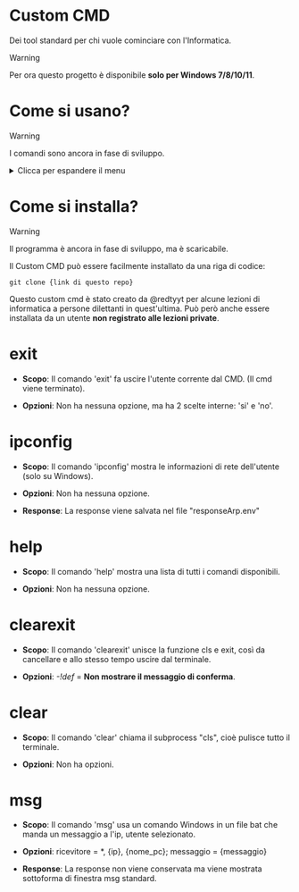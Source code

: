 # Custom CMD
 Dei tool standard per chi vuole cominciare con l'Informatica.

 > [!WARNING]
 > Per ora questo progetto è disponibile **solo per Windows 7/8/10/11**.

# Come si usano?

> [!WARNING]
> I comandi sono ancora in fase di sviluppo.

<details>
<summary>Clicca per espandere il menu</summary>

- [exit](#exit)
- [ipconfig](#ipconfig)
- [help](#help)
- [clearexit](#clearexit)
  | -!def

- [clear](#clear)
- [msg](#msg)

</details>

# Come si installa?

> [!WARNING]
> Il programma è ancora in fase di sviluppo, ma è scaricabile.

Il Custom CMD può essere facilmente installato da una riga di codice:
```
git clone {link di questo repo}
```
Questo custom cmd è stato creato da @redtyyt per alcune lezioni di informatica a persone dilettanti in quest'ultima. Può però anche essere installata da un utente **non registrato alle lezioni private**.
#
# exit

- **Scopo**: Il comando 'exit' fa uscire l'utente corrente dal CMD. (Il cmd viene terminato).

- **Opzioni**: Non ha nessuna opzione, ma ha 2 scelte interne: 'si' e 'no'.


#
# ipconfig

- **Scopo**: Il comando 'ipconfig' mostra le informazioni di rete dell'utente (solo su Windows).

- **Opzioni**: Non ha nessuna opzione.

- **Response**: La response viene salvata nel file "responseArp.env"

#
# help

- **Scopo**: Il comando 'help' mostra una lista di tutti i comandi disponibili.

- **Opzioni**: Non ha nessuna opzione.

#
# clearexit

- **Scopo**: Il comando 'clearexit' unisce la funzione cls e exit, così da cancellare e allo stesso tempo uscire dal terminale.

- **Opzioni**: *-!def* = **Non mostrare il messaggio di conferma**.

#
# clear

- **Scopo**: Il comando 'clear' chiama il subprocess "cls", cioè pulisce tutto il terminale.

- **Opzioni**: Non ha opzioni.

#
# msg

- **Scopo**: Il comando 'msg' usa un comando Windows in un file bat che manda un messaggio a l'ip, utente selezionato.

- **Opzioni**: ricevitore = *, {ip}, {nome_pc}; messaggio = {messaggio}

- **Response**: La response non viene conservata ma viene mostrata sottoforma di finestra msg standard.
